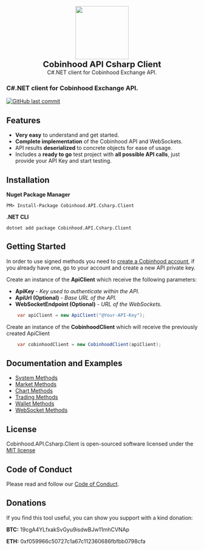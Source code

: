 <p align="center">
    <a href="https://cobinhood.com" target="_blank"><img width="140"src="https://github.com/morpheums/Cobinhood.API.Csharp.Client/blob/development/Cobinhood.API.Csharp.Client/CobinhoodLogo.png?raw=true">       
    </a>    
    </br> 
    <b style="font-size: 22px;">Cobinhood API Csharp Client</b>
    <br>
    <small style="font-size: 14px;">C#.NET client for Cobinhood Exchange API.</small>
</p>

### C#.NET client for Cobinhood Exchange API.
[![GitHub last commit](https://img.shields.io/github/last-commit/morpheums/Cobinhood.API.Csharp.Client.svg?style=plastic)]()

## Features
- **Very easy** to understand and get started.
- **Complete implementation** of the Cobinhood API and WebSockets.
- API results **deserialized** to concrete objects for ease of usage.
- Includes a **ready to go** test project with **all possible API calls**, just provide your API Key and start testing.

## Installation

**Nuget Package Manager**
```
PM> Install-Package Cobinhood.API.Csharp.Client
```
**.NET CLI**
```
dotnet add package Cobinhood.API.Csharp.Client
```
## Getting Started
In order to use signed methods you need to [create a Cobinhood account](https://cobinhood.com/), if you already have one, go to your account and create a new API private key.

Create an instance of the **ApiClient** which receive the following parameters:

* **ApiKey** - *Key used to authenticate within the API.*
* **ApiUrl (Optional)** - *Base URL of the API.*
* **WebSocketEndpoint (Optional)** - *URL of the WebSockets.* 
```c#
    var apiClient = new ApiClient("@Your-API-Key");
```

Create an instance of the **CobinhoodClient** which will receive the previously created ApiClient
 
```c#
    var cobinhoodClient = new CobinhoodClient(apiClient);
```

## Documentation and Examples
- [System Methods](/Documentation/SystemMethods.md)
- [Market Methods](/Documentation/MarketMethods.md)
- [Chart Methods](/Documentation/ChartMethods.md)
- [Trading Methods](/Documentation/TradingMethods.md)
- [Wallet Methods](/Documentation/WalletMethods.md)
- [WebSocket Methods](/Documentation/WebSocketMethods.md)

## License
Cobinhood.API.Csharp.Client is open-sourced software licensed under the [MIT license](http://opensource.org/licenses/MIT)

## Code of Conduct
Please read and follow our [Code of Conduct](CODE_OF_CONDUCT.md).

## Donations
If you find this tool useful, you can show you support with a kind donation:

**BTC:** 19cgA4YLfxakSvGyu9isdwBJw11mhCVNAp

**ETH:** 0xf059966c50727c1a67c112360686fbfbb0798cfa